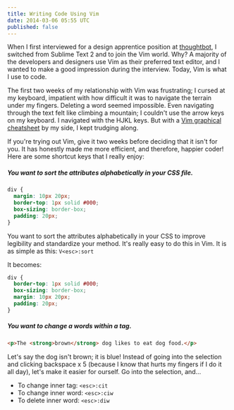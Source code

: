 ```yaml
---
title: Writing Code Using Vim
date: 2014-03-06 05:55 UTC
published: false
---
```


When I first interviewed for a design apprentice position at
[thoughtbot](http://thoughtbot.com), I switched from Sublime Text
2 and to join the Vim world. Why? A majority of the developers and designers use Vim as their preferred text editor, and I wanted to make a good impression during the interview. Today, Vim is what I use to code.

The first two weeks of my relationship with Vim was frustrating; I cursed at my
keyboard, impatient with how difficult it was to navigate the terrain under my
fingers. Deleting a word seemed impossible. Even navigating through the text
felt like climbing a mountain; I couldn't use the arrow keys on my keyboard. I
navigated with the HJKL keys. But with a [Vim graphical
cheatsheet](http://www.viemu.com/vi-vim-cheat-sheet.gif) by my side, I kept
trudging along.

If you're trying out Vim, give it two weeks before deciding that it isn't for
you. It has honestly made me more efficient, and therefore, happier coder! Here are some shortcut
keys that I really enjoy:

##### You want to sort the attributes alphabetically in your CSS file.

```css
div {
  margin: 10px 20px;
  border-top: 1px solid #000;
  box-sizing: border-box;
  padding: 20px;
}
```

You want to sort the attributes alphabetically in your CSS to improve legibility and standardize your method. It's really easy to do this in Vim. It is as simple as this:  `V<esc>:sort`

It becomes:


```css
div {
  border-top: 1px solid #000;
  box-sizing: border-box;
  margin: 10px 20px;
  padding: 20px;
}
```

##### You want to change a words within a tag.

```html
<p>The <strong>brown</strong> dog likes to eat dog food.</p>
```

Let's say the dog isn't brown; it is blue! Instead of going into the
selection and clicking backspace x 5 (because I know that hurts my fingers
if I do it all day), let's make it easier for ourself. Go into the selection, and...

* To change inner tag: `<esc>:cit`
* To change inner word: `<esc>:ciw`
* To delete inner word: `<esc>:diw`

